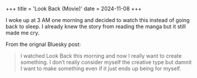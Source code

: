+++
title = 'Look Back (Movie)'
date = 2024-11-08
+++

I woke up at 3 AM one morning and decided to watch this instead of going back to sleep. I already knew the story from reading the manga but it still made me cry.

<!--more-->

From the orignal Bluesky post:

> I watched Look Back this morning and now I really want to create something. I don’t really consider myself the creative type but damnit I want to make something even if it just ends up being for myself.